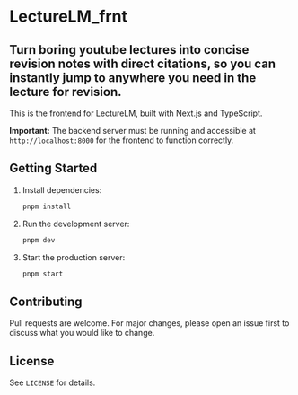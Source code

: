 # LectureLM_frnt

## Turn boring youtube lectures into concise revision notes with direct citations, so you can instantly jump to anywhere you need in the lecture for revision.

This is the frontend for LectureLM, built with Next.js and TypeScript.

**Important:** The backend server must be running and accessible at `http://localhost:8000` for the frontend to function correctly.

## Getting Started

1. Install dependencies:
   ```sh
   pnpm install
   ```
2. Run the development server:
   ```sh
   pnpm dev
   ```
4. Start the production server:
   ```sh
   pnpm start
   ```



## Contributing
Pull requests are welcome. For major changes, please open an issue first to discuss what you would like to change.

## License
See `LICENSE` for details.
